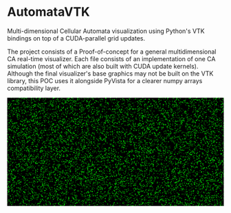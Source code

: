 # AutomataVTK

Multi-dimensional Cellular Automata visualization using Python's VTK bindings on top of a CUDA-parallel grid updates.

The project consists of a Proof-of-concept for a general multidimensional CA real-time visualizer. Each file consists of an implementation of one CA simulation (most of which are also built with CUDA update kernels). Although the final visualizer's base graphics may not be built on the VTK library, this POC uses it alongside PyVista for a clearer numpy arrays compatibility layer.

<p align="center"><img src="out_gpu.gif" title="Conway's GoL - 512x256"></p>